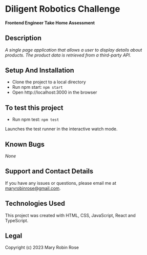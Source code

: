 # Diligent Robotics Challenge

#### Frontend Engineer Take Home Assessment

## Description

_A single page application that allows a user to display details about products. The product data is retrieved from a third-party API._

## Setup And Installation

* Clone the project to a local directory
* Run npm start: `npm start`
* Open http://localhost:3000 in the browser

## To test this project

* Run npm test: `npm test`

Launches the test runner in the interactive watch mode.

## Known Bugs

_None_

## Support and Contact Details

If you have any issues or questions, please email me at maryrobinrose@gmail.com.

## Technologies Used

This project was created with HTML, CSS, JavaScript, React and TypeScript.

## Legal

Copyright (c) 2023 Mary Robin Rose